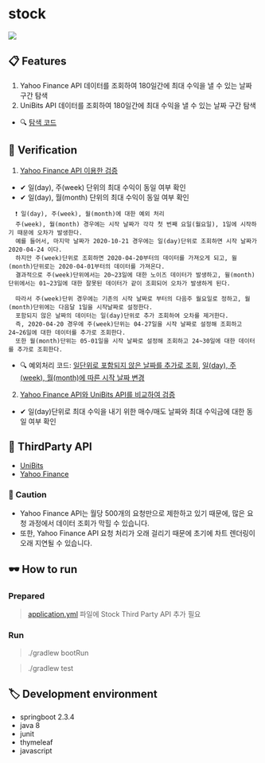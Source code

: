 # stock

![](assets/demo.gif)

## 📋 Features


1. Yahoo Finance API 데이터를 조회하여 180일간에 최대 수익을 낼 수 있는 날짜 구간 탐색
2. UniBits API 데이터를 조회하여 180일간에 최대 수익을 낼 수 있는 날짜 구간 탐색

- 🔍  [탐색 코드](https://github.com/raccoonback/stock/blob/94905fe8c7a17e843a4d55fce10f58a08b518728/src/main/java/com/test/stock/stock/service/StockService.java#L84-L117)


## 🤔 Verification

1. [Yahoo Finance API 이용한 검증](https://github.com/raccoonback/stock/blob/main/src/test/java/com/test/stock/stock/service/YahooStockServiceTest.java)
  - ✔ 일(day), 주(week) 단위의 최대 수익이 동일 여부 확인
  - ✔ 일(day), 월(month) 단위의 최대 수익이 동일 여부 확인

  ```
    ❗ 일(day), 주(week), 월(month)에 대한 예외 처리
    주(week), 월(month) 경우에는 시작 날짜가 각각 첫 번째 요일(월요일), 1일에 시작하기 때문에 오차가 발생한다.
    예를 들어서, 마지막 날짜가 2020-10-21 경우에는 일(day)단위로 조회하면 시작 날짜가 2020-04-24 이다.
    하지만 주(week)단위로 조회하면 2020-04-20부터의 데이터를 가져오게 되고, 윌(month)단위로는 2020-04-01부터의 데이터를 가져온다.
    결과적으로 주(week)단위에서는 20~23일에 대한 노이즈 데이터가 발생하고, 윌(month)단위에서는 01~23일에 대한 잘못된 데이터가 같이 조회되어 오차가 발생하게 된다.

    따라서 주(week)단위 경우에는 기존의 시작 날짜로 부터의 다음주 월요일로 정하고, 월(month)단위에는 다음달 1일을 시작날짜로 설정한다.
    포함되지 않은 날짜의 데이터는 일(day)단위로 추가 조회하여 오차를 제거한다.
    즉, 2020-04-20 경우에 주(week)단위는 04-27일을 시작 날짜로 설정해 조회하고 24~26일에 대한 데이터를 추가로 조회한다.
    또한 월(month)단위는 05-01일을 시작 날짜로 설정해 조회하고 24~30일에 대한 데이터를 추가로 조회한다.
  ```
  - 🔍  예외처리 코드: [일단위로 포함되지 않은 날짜를 추가로 조회](https://github.com/raccoonback/stock/blob/94905fe8c7a17e843a4d55fce10f58a08b518728/src/main/java/com/test/stock/stock/service/YahooStockService.java#L47-L60), [일(day), 주(week), 월(month)에 따른 시작 날짜 변경](https://github.com/raccoonback/stock/tree/94905fe8c7a17e843a4d55fce10f58a08b518728/src/main/java/com/test/stock/stock/service/strategy/yahoo/frequency)

2. [Yahoo Finance API와 UniBits API를 비교하여 검증](https://github.com/raccoonback/stock/blob/main/src/test/java/com/test/stock/stock/service/UniBitsServiceTest.java)
  - ✔ 일(day)단위로 최대 수익을 내기 위한 매수/매도 날짜와 최대 수익금에 대한 동일 여부 확인

## 📎 ThirdParty API

- [UniBits](https://unibit.ai/api/docs/V2.0/historical_stock_price)
- [Yahoo Finance](https://rapidapi.com/apidojo/api/yahoo-finance1?endpoint=apiendpoint_a1e0ecc6-0a3a-43fd-8133-77a66d33f68c)

### 🧨 Caution
- Yahoo Finance API는 월당 500개의 요청만으로 제한하고 있기 때문에, 많은 요청 과정에서 데이터 조회가 막힐 수 있습니다.
- 또한, Yahoo Finance API 요청 처리가 오래 걸리기 때문에 초기에 차트 렌더링이 오래 지연될 수 있습니다.

## 🕶 How to run

### Prepared

> [application.yml](/src/main/resources/application.yml) 파일에 Stock Third Party API 추가 필요 

### Run
> ./gradlew bootRun

> ./gradlew test

## 🏷 Development environment
- springboot 2.3.4
- java 8
- junit
- thymeleaf
- javascript
